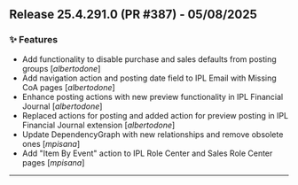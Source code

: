 ## Release 25.4.291.0 (PR #387) - 05/08/2025
### ✨ Features
  * Add functionality to disable purchase and sales defaults from posting groups [*albertodone*]
  * Add navigation action and posting date field to IPL Email with Missing CoA pages [*albertodone*]
  * Enhance posting actions with new preview functionality in IPL Financial Journal [*albertodone*]
  * Replaced actions for posting and added action for preview posting in IPL Financial Journal extension [*albertodone*]
  * Update DependencyGraph with new relationships and remove obsolete ones [*mpisana*]
  * Add "Item By Event" action to IPL Role Center and Sales Role Center pages [*mpisana*]

---


